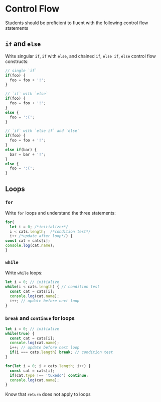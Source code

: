 Control Flow
===

Students should be proficient to fluent with the following control flow statements

## `if` and `else`

Write singular `if`, `if` with `else`, and chained `if`, `else if`, `else` control flow constructs:

```js
// single `if`
if(foo) {
  foo = foo + '!';
}

// `if` with `else`
if(foo) {
  foo = foo + '!';
}
else {
  foo = ':(';
}

// `if` with `else if` and `else`
if(foo) {
  foo = foo + '!';
}
else if(bar) {
  bar = bar + '!';
}
else {
  foo = ':(';
}
```

## Loops

### `for`

Write `for` loops and understand the three statements:

```js
for(
  let i = 0; /*initializer*/
  i < cats.length;  /*condition test*/
  i++ /*update after loop*/) {
const cat = cats[i];
console.log(cat.name);
}
```

### `while`

Write `while` loops:

```js
let i = 0; // initialize
while(i < cats.length) { // condition test
  const cat = cats[i];
  console.log(cat.name);
  i++; // update before next loop
}
```

### `break` and `continue` for loops

```js
let i = 0; // initialize
while(true) {
  const cat = cats[i];
  console.log(cat.name);
  i++; // update before next loop
  if(i === cats.length) break; // condition test
}
```

```js
for(let i = 0; i < cats.length; i++) {
  const cat = cats[i];
  if(cat.type !== 'tuxedo') continue;
  console.log(cat.name);
}
```

Know that `return` does not apply to loops
  

